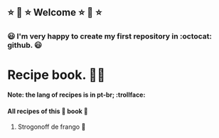 ## :star: :star2: :star: Welcome :star: :star2: :star:
### :smiley:  I'm very happy to create my first repository in :octocat: github. :smiley:

# Recipe book. :man_cook:
#### Note: the lang of recipes is in pt-br; :trollface:
#### All recipes of this :book: book :book:

1. Strogonoff de frango :chicken: